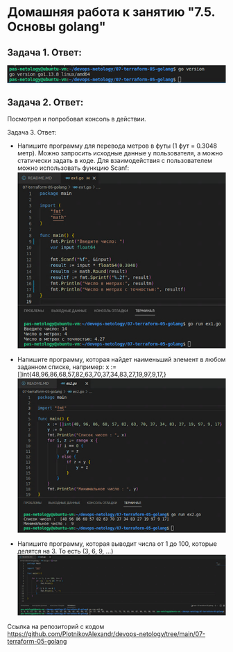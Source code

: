 Домашняя работа к занятию "7.5. Основы golang"
==
Задача 1. Ответ:
-
![alt text](pictures/go-version.PNG "Go version")

Задача 2. Ответ:
-
Посмотрел и попробовал консоль в действии.

Задача 3. Ответ:
- Напишите программу для перевода метров в футы (1 фут = 0.3048 метр). Можно запросить исходные данные у пользователя, а можно статически задать в коде. Для взаимодействия с пользователем можно использовать функцию Scanf:
![alt text](pictures/ex-3-1.PNG "Exersise 1")

- Напишите программу, которая найдет наименьший элемент в любом заданном списке, например:
x := []int{48,96,86,68,57,82,63,70,37,34,83,27,19,97,9,17,}
![alt text](pictures/ex-3-2.PNG "Exersise 2")

- Напишите программу, которая выводит числа от 1 до 100, которые делятся на 3. То есть (3, 6, 9, …)
![alt text](pictures/ex-3-3.PNG "Exersise 3")

Ссылка на репозиторий с кодом https://github.com/PlotnikovAlexandr/devops-netology/tree/main/07-terraform-05-golang